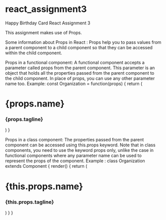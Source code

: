 # react_assignment3
Happy Birthday Card React Assignment 3

This assignment makes use of Props.

Some information about Props in React :
Props help you to pass values from a parent component to a child component so that they can be accessed within the child component.

Props in a functional component:
A functional component accepts a parameter called props from the parent component. This parameter is an object that holds all the properties passed from the parent component to the child component. In place of props, you can use any other parameter name too.
Example:
const Organization = function(props) {
   return (
      <div>
         <h1>{props.name}</h1>
	 <h3>{props.tagline}</h3>
     </div>
   )
}

<Organization name="UpGrad" tagline="Building Careers of Tomorrow"/>

Props in a class component:
The properties passed from the parent component can be accessed using this.props keyword. Note that in class components, you need to use the keyword props only, unlike the case in functional components where any parameter name can be used to represent the props of the component.
Example :
class Organization extends Component {
   render() {
      return (
         <div>
            <h1>{this.props.name}</h1>
            <h3>{this.props.tagline}</h3>
         </div>
       )
   }
}

<Organization name="UpGrad" tagline="Building Careers of Tomorrow"/>
